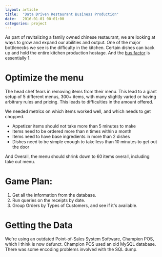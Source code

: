 ```yaml
---
layout: article
title:  "Data Driven Restaurant Business Production"
date:   2016-01-01 00:01:00
categories: project
---
```



As part of revitalizing a family owned chinese restaurant, we are looking at ways to grow and expand our abilities and output. One of the major bottlenecks we see is the difficulty in the kitchen. Certain dishes can back up and hold the entire kitchen production hostage. And the [bus factor][busfactor] is essentially 1.


# Optimize the menu

The head chef fears in removing items from their menu. This lead to a giant setup of 5 different menus, 300+ items, with many slightly varied or having arbitrary rules and pricing. This leads to difficulties in the amount offered.

We needed metrics on which items worked well, and which needs to get chopped.
- Appetizer items should not take more than 5 minutes to make
- Items need to be ordered more than n times within a month
- Items need to have base ingredients in more than 2 dishes
- Dishes need to be simple enough to take less than 10 minutes to get out the door

And Overall, the menu should shrink down to 60 items overall, including take out menu.

# Game Plan:

1. Get all the information from the database.
2. Run queries on the receipts by date.
3. Group Orders by Types of Customers, and see if it's available.

# Getting the Data

We're using an outdated Point-of-Sales System Software, Champion POS, which I think is now defunct.
Champion POS used an old MySQL database. There was some encoding problems involved with the SQL dump.
```

```
[busfactor]: https://en.wikipedia.org/wiki/Bus_factor
